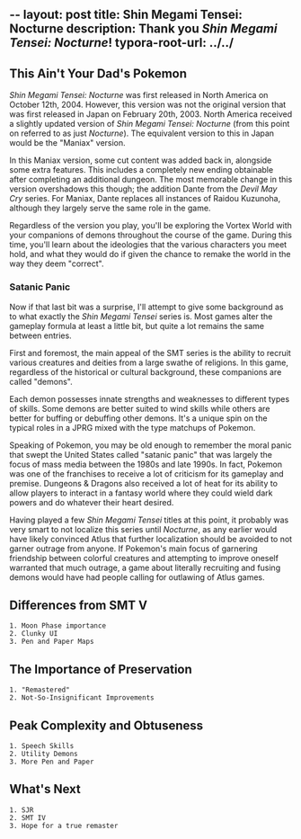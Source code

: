 --
layout: post
title: Shin Megami Tensei: Nocturne
description: Thank you _Shin Megami Tensei: Nocturne_!
typora-root-url: ../../
---

## This Ain't Your Dad's Pokemon

_Shin Megami Tensei: Nocturne_ was first released in North America on October 
12th, 2004. However, this version was not the original version that was first 
released in Japan on February 20th, 2003. North America received a slightly 
updated version of _Shin Megami Tensei: Nocturne_ (from this point on referred 
to as just _Nocturne_). The equivalent version to this in Japan would be the 
"Maniax" version.

In this Maniax version, some cut content was added back in, alongside some 
extra features. This includes a completely new ending obtainable after 
completing an additional dungeon. The most memorable change in this version 
overshadows this though; the addition Dante from the _Devil May Cry_ series. 
For Maniax, Dante replaces all instances of Raidou Kuzunoha, although they 
largely serve the same role in the game.

Regardless of the version you play, you'll be exploring the Vortex World with 
your companions of demons throughout the course of the game. During this time, 
you'll learn about the ideologies that the various characters you meet hold, 
and what they would do if given the chance to remake the world in the way they 
deem "correct".

### Satanic Panic

Now if that last bit was a surprise, I'll attempt to give some background as to 
what exactly the _Shin Megami Tensei_ series is. Most games alter the gameplay 
formula at least a little bit, but quite a lot remains the same between entries.

First and foremost, the main appeal of the SMT series is the ability to recruit 
various creatures and deities from a large swathe of religions. In this game, 
regardless of the historical or cultural background, these companions are 
called "demons".

Each demon possesses innate strengths and weaknesses to different types of 
skills. Some demons are better suited to wind skills while others are better 
for buffing or debuffing other demons. It's a unique spin on the typical roles 
in a JPRG mixed with the type matchups of Pokemon.

Speaking of Pokemon, you may be old enough to remember the moral panic that 
swept the United States called "satanic panic" that was largely the focus of 
mass media between the 1980s and late 1990s. In fact, Pokemon was one of the 
franchises to receive a lot of criticism for its gameplay and premise. Dungeons 
& Dragons also received a lot of heat for its ability to allow players to 
interact in a fantasy world where they could wield dark powers and do whatever 
their heart desired.

Having played a few _Shin Megami Tensei_ titles at this point, it probably was 
very smart to not localize this series until _Nocturne_, as any earlier would 
have likely convinced Atlus that further localization should be avoided to not 
garner outrage from anyone. If Pokemon's main focus of garnering friendship 
between colorful creatures and attempting to improve oneself warranted that 
much outrage, a game about literally recruiting and fusing demons would have 
had people calling for outlawing of Atlus games.

## Differences from SMT V
	1. Moon Phase importance
	2. Clunky UI
	3. Pen and Paper Maps

## The Importance of Preservation
	1. "Remastered"
	2. Not-So-Insignificant Improvements

## Peak Complexity and Obtuseness
	1. Speech Skills
	2. Utility Demons
	3. More Pen and Paper

## What's Next
	1. SJR
	2. SMT IV
	3. Hope for a true remaster